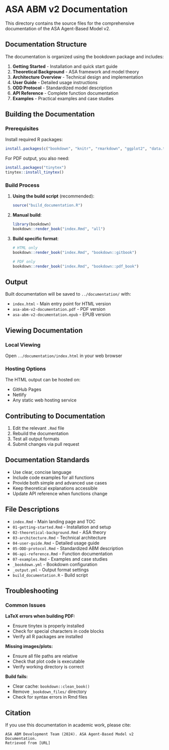 # ASA ABM v2 Documentation

This directory contains the source files for the comprehensive documentation of the ASA Agent-Based Model v2.

## Documentation Structure

The documentation is organized using the bookdown package and includes:

1. **Getting Started** - Installation and quick start guide
2. **Theoretical Background** - ASA framework and model theory
3. **Architecture Overview** - Technical design and implementation
4. **User Guide** - Detailed usage instructions
5. **ODD Protocol** - Standardized model description
6. **API Reference** - Complete function documentation
7. **Examples** - Practical examples and case studies

## Building the Documentation

### Prerequisites

Install required R packages:
```r
install.packages(c("bookdown", "knitr", "rmarkdown", "ggplot2", "data.table"))
```

For PDF output, you also need:
```r
install.packages("tinytex")
tinytex::install_tinytex()
```

### Build Process

1. **Using the build script** (recommended):
   ```r
   source("build_documentation.R")
   ```

2. **Manual build**:
   ```r
   library(bookdown)
   bookdown::render_book("index.Rmd", "all")
   ```

3. **Build specific format**:
   ```r
   # HTML only
   bookdown::render_book("index.Rmd", "bookdown::gitbook")
   
   # PDF only
   bookdown::render_book("index.Rmd", "bookdown::pdf_book")
   ```

## Output

Built documentation will be saved to `../documentation/` with:
- `index.html` - Main entry point for HTML version
- `asa-abm-v2-documentation.pdf` - PDF version
- `asa-abm-v2-documentation.epub` - EPUB version

## Viewing Documentation

### Local Viewing
Open `../documentation/index.html` in your web browser

### Hosting Options
The HTML output can be hosted on:
- GitHub Pages
- Netlify
- Any static web hosting service

## Contributing to Documentation

1. Edit the relevant `.Rmd` file
2. Rebuild the documentation
3. Test all output formats
4. Submit changes via pull request

## Documentation Standards

- Use clear, concise language
- Include code examples for all functions
- Provide both simple and advanced use cases
- Keep theoretical explanations accessible
- Update API reference when functions change

## File Descriptions

- `index.Rmd` - Main landing page and TOC
- `01-getting-started.Rmd` - Installation and setup
- `02-theoretical-background.Rmd` - ASA theory
- `03-architecture.Rmd` - Technical architecture
- `04-user-guide.Rmd` - Detailed usage guide
- `05-ODD-protocol.Rmd` - Standardized ABM description
- `06-api-reference.Rmd` - Function documentation
- `07-examples.Rmd` - Examples and case studies
- `_bookdown.yml` - Bookdown configuration
- `_output.yml` - Output format settings
- `build_documentation.R` - Build script

## Troubleshooting

### Common Issues

**LaTeX errors when building PDF:**
- Ensure tinytex is properly installed
- Check for special characters in code blocks
- Verify all R packages are installed

**Missing images/plots:**
- Ensure all file paths are relative
- Check that plot code is executable
- Verify working directory is correct

**Build fails:**
- Clear cache: `bookdown::clean_book()`
- Remove `_bookdown_files/` directory
- Check for syntax errors in Rmd files

## Citation

If you use this documentation in academic work, please cite:

```
ASA ABM Development Team (2024). ASA Agent-Based Model v2 Documentation. 
Retrieved from [URL]
```